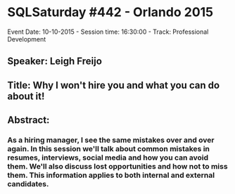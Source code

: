 # SQLSaturday #442 - Orlando 2015
Event Date: 10-10-2015 - Session time: 16:30:00 - Track: Professional Development
## Speaker: Leigh Freijo
## Title: Why I won't hire you and what you can do about it!
## Abstract:
### As a hiring manager, I see the same mistakes over and over again. In this session we'll talk about common mistakes in resumes, interviews, social media and how you can avoid them. We'll also discuss lost opportunities and how not to miss them. This information applies to both internal and external candidates.
